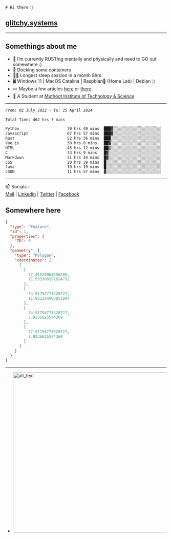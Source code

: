 ```
# Hi there 👋
```
## [glitchy.systems](https://glitchy.systems)
---

## Somethings about me



- 🌱 I’m currently RUSTing mentally and physically and need to GO out somewhere :)
- 🐋 Docking some containers
- 😶‍🌫️ Longest sleep session in a month 8hrs.
- 🖥️ Windows 11 | MacOS Catalina | Raspbian🥧 (Home Lab) | Debian :)
- ✏️ Maybe a few articles [here](https://medium.com/@advaithnarayanan8) or [there](https://medium.com/@advaithnarayanan8)
- 📑 A Student at [Muthoot Institute of Technology & Science](https://mgmits.ac.in/)



---

<!--START_SECTION:waka-->

```txt
From: 02 July 2022 - To: 25 April 2024

Total Time: 462 hrs 7 mins

Python                     70 hrs 49 mins  ███▓░░░░░░░░░░░░░░░░░░░░░   15.32 %
JavaScript                 67 hrs 57 mins  ███▓░░░░░░░░░░░░░░░░░░░░░   14.71 %
Rust                       52 hrs 36 mins  ███░░░░░░░░░░░░░░░░░░░░░░   11.39 %
Vue.js                     50 hrs 8 mins   ██▓░░░░░░░░░░░░░░░░░░░░░░   10.85 %
HTML                       45 hrs 12 mins  ██▒░░░░░░░░░░░░░░░░░░░░░░   09.78 %
C                          33 hrs 9 mins   █▓░░░░░░░░░░░░░░░░░░░░░░░   07.18 %
Markdown                   31 hrs 34 mins  █▓░░░░░░░░░░░░░░░░░░░░░░░   06.83 %
CSS                        20 hrs 39 mins  █░░░░░░░░░░░░░░░░░░░░░░░░   04.47 %
Java                       19 hrs 19 mins  █░░░░░░░░░░░░░░░░░░░░░░░░   04.18 %
JSON                       11 hrs 57 mins  ▓░░░░░░░░░░░░░░░░░░░░░░░░   02.59 %
```

<!--END_SECTION:waka-->

---

📫 Socials :<br>
[Mail](mailto:advaith@glitchy.systems) | [Linkedin](https://www.linkedin.com/in/advaith-narayanan-a72152214/) | [Twitter](https://twitter.com/advaithnarayan) | [Facebook](https://screenmessage.com/qinq)

## Somewhere here

```geojson
{
  "type": "Feature",
  "id": 1,
  "properties": {
    "ID": 0
  },
  "geometry": {
    "type": "Polygon",
    "coordinates": [
      [
        [
          77.41528961556286,
          11.533300191814792
        ],
        [
          74.91794771320727,
          11.823214080851884
        ],
        [
          74.91794771320727,
          7.9236625574369
        ],
        [
          77.91794771320727,
          7.9236625574369
        ]
      ]
    ]
  }
}
```


--- 
- [<img alt="alt_text" width="500px" src="https://valid.x86.fr/cache/banner/xv24bv-6.png" />](https://valid.x86.fr/xv24bv)


